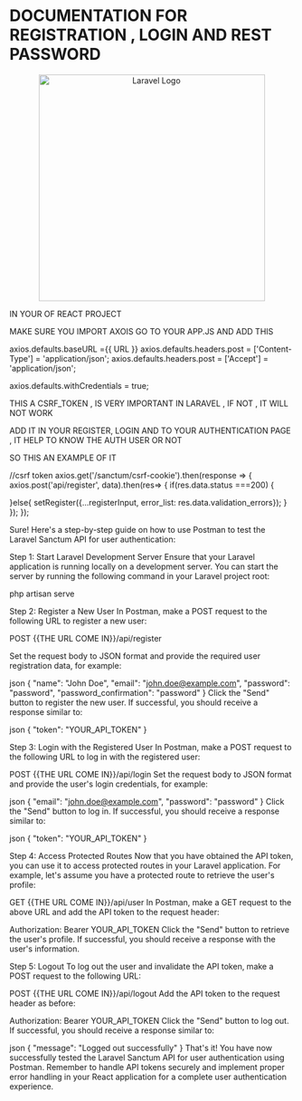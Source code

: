 # DOCUMENTATION FOR REGISTRATION , LOGIN AND REST PASSWORD

<p align="center"><a href="https://laravel.com" target="_blank"><img src="https://raw.githubusercontent.com/laravel/art/master/logo-lockup/5%20SVG/2%20CMYK/1%20Full%20Color/laravel-logolockup-cmyk-red.svg" width="400" alt="Laravel Logo"></a></p>



IN YOUR OF REACT PROJECT 


MAKE SURE YOU IMPORT AXOIS
GO TO YOUR APP.JS AND ADD THIS 

axios.defaults.baseURL ={{ URL }}
axios.defaults.headers.post = ['Content-Type'] = 'application/json';
axios.defaults.headers.post = ['Accept'] = 'application/json';

axios.defaults.withCredentials = true;


THIS A CSRF_TOKEN , IS VERY IMPORTANT IN LARAVEL , IF NOT , IT WILL NOT WORK 

ADD IT IN YOUR REGISTER, LOGIN AND TO YOUR AUTHENTICATION PAGE , IT HELP TO KNOW THE AUTH USER OR NOT 

SO THIS AN EXAMPLE OF IT 

//csrf token
axios.get('/sanctum/csrf-cookie').then(response => {
axios.post('api/register', data).then(res=> {
if(res.data.status ===200)
{

}else{
setRegister({...registerInput, error_list: res.data.validation_errors});
}
});
});


















Sure! Here's a step-by-step guide on how to use Postman to test the Laravel Sanctum API for user authentication:

Step 1: Start Laravel Development Server
Ensure that your Laravel application is running locally on a development server. You can start the server by running the following command in your Laravel project root:


php artisan serve







Step 2: Register a New User
In Postman, make a POST request to the following URL to register a new user:



POST {{THE URL COME IN}}/api/register


Set the request body to JSON format and provide the required user registration data, for example:

json
{
  "name": "John Doe",
  "email": "john.doe@example.com",
  "password": "password",
  "password_confirmation": "password"
}
Click the "Send" button to register the new user. If successful, you should receive a response similar to:

json
{
  "token": "YOUR_API_TOKEN"
}








Step 3: Login with the Registered User
In Postman, make a POST request to the following URL to log in with the registered user:


POST {{THE URL COME IN}}/api/login
Set the request body to JSON format and provide the user's login credentials, for example:

json
{
  "email": "john.doe@example.com",
  "password": "password"
}
Click the "Send" button to log in. If successful, you should receive a response similar to:

json
{
  "token": "YOUR_API_TOKEN"
}







Step 4: Access Protected Routes
Now that you have obtained the API token, you can use it to access protected routes in your Laravel application. For example, let's assume you have a protected route to retrieve the user's profile:


GET {{THE URL COME IN}}/api/user
In Postman, make a GET request to the above URL and add the API token to the request header:


Authorization: Bearer YOUR_API_TOKEN
Click the "Send" button to retrieve the user's profile. If successful, you should receive a response with the user's information.








Step 5: Logout
To log out the user and invalidate the API token, make a POST request to the following URL:


POST {{THE URL COME IN}}/api/logout
Add the API token to the request header as before:


Authorization: Bearer YOUR_API_TOKEN
Click the "Send" button to log out. If successful, you should receive a response similar to:

json
{
  "message": "Logged out successfully"
}
That's it! You have now successfully tested the Laravel Sanctum API for user authentication using Postman. Remember to handle API tokens securely and implement proper error handling in your React application for a complete user authentication experience.

